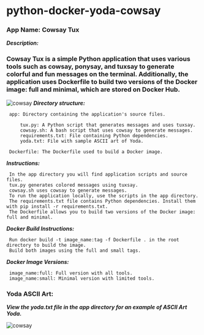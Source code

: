 # python-docker-yoda-cowsay
### App Name: Cowsay Tux

***Description:***
### Cowsay Tux is a simple Python application that uses various tools such as cowsay, ponysay, and tuxsay to generate colorful and fun messages on the terminal. Additionally, the application uses Dockerfile to build two versions of the Docker image: full and minimal, which are stored on Docker Hub.
![cowsay](ansible/src/image1.jpg)
***Directory structure:***

     app: Directory containing the application's source files.

         tux.py: A Python script that generates messages and uses tuxsay.
         cowsay.sh: A bash script that uses cowsay to generate messages.
         requirements.txt: File containing Python dependencies.
         yoda.txt: File with sample ASCII art of Yoda.

     Dockerfile: The Dockerfile used to build a Docker image.

***Instructions:***

     In the app directory you will find application scripts and source files.
     tux.py generates colored messages using tuxsay.
     cowsay.sh uses cowsay to generate messages.
     To run the application locally, use the scripts in the app directory.
     The requirements.txt file contains Python dependencies. Install them with pip install -r requirements.txt.
     The Dockerfile allows you to build two versions of the Docker image: full and minimal.

***Docker Build Instructions:***

     Run docker build -t image_name:tag -f Dockerfile . in the root directory to build the image.
     Build both images using the full and small tags.

***Docker Image Versions:***

     image_name:full: Full version with all tools.
     image_name:small: Minimal version with limited tools.

### Yoda ASCII Art:
***View the yoda.txt file in the app directory for an example of ASCII Art Yoda.***

![cowsay](ansible/src/image.jpg)